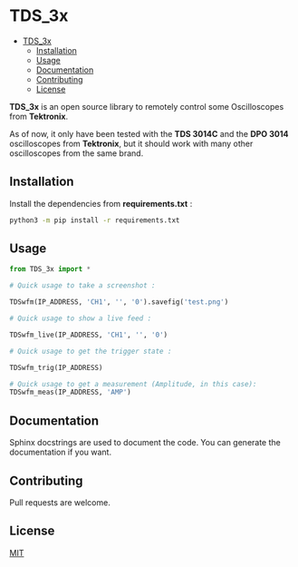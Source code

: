 # TDS_3x

- [TDS\_3x](#tds_3x)
  - [Installation](#installation)
  - [Usage](#usage)
  - [Documentation](#documentation)
  - [Contributing](#contributing)
  - [License](#license)

**TDS_3x** is an open source library to remotely control some Oscilloscopes from **Tektronix**. 

As of now, it only have been tested with the **TDS 3014C** and the **DPO 3014** oscilloscopes from **Tektronix**, but it should work with many other oscilloscopes from the same brand.

## Installation

Install the dependencies from **requirements.txt** :

```bash
python3 -m pip install -r requirements.txt
```

## Usage
```python
from TDS_3x import *

# Quick usage to take a screenshot :

TDSwfm(IP_ADDRESS, 'CH1', '', '0').savefig('test.png')

# Quick usage to show a live feed :

TDSwfm_live(IP_ADDRESS, 'CH1', '', '0')

# Quick usage to get the trigger state :

TDSwfm_trig(IP_ADDRESS)

# Quick usage to get a measurement (Amplitude, in this case):
TDSwfm_meas(IP_ADDRESS, 'AMP')
```

## Documentation

Sphinx docstrings are used to document the code. You can generate the documentation if you want.

## Contributing

Pull requests are welcome.

## License

[MIT](https://choosealicense.com/licenses/mit/)
